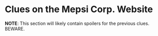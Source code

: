# Clues on the Mepsi Corp. Website

**NOTE**: This section will likely contain spoilers for the previous clues. BEWARE.

